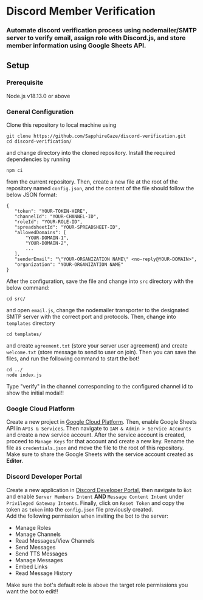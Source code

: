 # Discord Member Verification

### Automate discord verification process using nodemailer/SMTP server to verify email, assign role with Discord.js, and store member information using Google Sheets API.

## **Setup**

### **Prerequisite**

Node.js v18.13.0 or above

### **General Configuration**

Clone this repository to local machine using 

```
git clone https://github.com/SapphireGaze/discord-verification.git
cd discord-verification/
```

and change directory into the cloned repository.
Install the required dependencies by running 

```
npm ci 
```

from the current repository.
Then, create a new file at the root of the repository named `config.json`, and the content of the file should follow the below JSON format:

```
{
   "token": "YOUR-TOKEN-HERE",
   "channelId": "YOUR-CHANNEL-ID",
   "roleId": "YOUR-ROLE-ID",
   "spreadsheetId": "YOUR-SPREADSHEET-ID",
   "allowedDomains": [
       "YOUR-DOMAIN-1",
       "YOUR-DOMAIN-2",
       ...
   ],
   "senderEmail": "\"YOUR-ORGANIZATION NAME\" <no-reply@YOUR-DOMAIN>",
   "organization": "YOUR-ORGANIZATION NAME"
}
```

After the configuration, save the file and change into `src` directory with the below command:

```
cd src/
```

and open `email.js`, change the nodemailer transporter to the designated SMTP server with the correct port and protocols.
Then, change into `templates` directory 

```
cd templates/
```

and create `agreement.txt` (store your server user agreement) and create `welcome.txt` (store message to send to user on join). 
Then you can save the files, and run the following command to start the bot! 

``` 
cd ../
node index.js
```

Type "verify" in the channel corresponding to the configured channel id to show the initial modal!!

### **Google Cloud Platform**

Create a new project in [Google Cloud Platform](https://console.cloud.google.com/getting-started). Then, enable Google Sheets API in `APIs & Services`. Then navigate to `IAM & Admin > Service Accounts` and create a new service account. After the service account is created, proceed to `Manage Keys` for that account and create a new key. Rename the file as `credentials.json` and move the file to the root of this repository. Make sure to share the Google Sheets with the service account created as **Editor**.

### **Discord Developer Portal**

Create a new application in [Discord Developer Portal](https://discord.com/developers/applications), then navigate to `Bot` and enable `Server Members Intent` **AND** `Message Content Intent` under `Privileged Gateway Intents`. Finally, click on `Reset Token` and copy the token as `token` into the `config.json` file previously created.   
Add the following permission when inviting the bot to the server:
- Manage Roles
- Manage Channels
- Read Messages/View Channels
- Send Messages
- Send TTS Messages
- Manage Messages
- Embed Links
- Read Message History

Make sure the bot's default role is above the target role permissions you want the bot to edit!!
